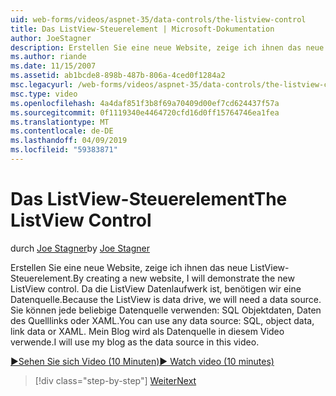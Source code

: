 ```yaml
---
uid: web-forms/videos/aspnet-35/data-controls/the-listview-control
title: Das ListView-Steuerelement | Microsoft-Dokumentation
author: JoeStagner
description: Erstellen Sie eine neue Website, zeige ich ihnen das neue ListView-Steuerelement. Da die ListView Datenlaufwerk ist, benötigen wir eine Datenquelle. Sie können keine Daten...
ms.author: riande
ms.date: 11/15/2007
ms.assetid: ab1bcde8-898b-487b-806a-4ced0f1284a2
msc.legacyurl: /web-forms/videos/aspnet-35/data-controls/the-listview-control
msc.type: video
ms.openlocfilehash: 4a4daf851f3b8f69a70409d00ef7cd624437f57a
ms.sourcegitcommit: 0f1119340e4464720cfd16d0ff15764746ea1fea
ms.translationtype: MT
ms.contentlocale: de-DE
ms.lasthandoff: 04/09/2019
ms.locfileid: "59383871"
---
```

# <a name="the-listview-control"></a><span data-ttu-id="0948b-105">Das ListView-Steuerelement</span><span class="sxs-lookup"><span data-stu-id="0948b-105">The ListView Control</span></span>

<span data-ttu-id="0948b-106">durch [Joe Stagner](https://github.com/JoeStagner)</span><span class="sxs-lookup"><span data-stu-id="0948b-106">by [Joe Stagner](https://github.com/JoeStagner)</span></span>

<span data-ttu-id="0948b-107">Erstellen Sie eine neue Website, zeige ich ihnen das neue ListView-Steuerelement.</span><span class="sxs-lookup"><span data-stu-id="0948b-107">By creating a new website, I will demonstrate the new ListView control.</span></span> <span data-ttu-id="0948b-108">Da die ListView Datenlaufwerk ist, benötigen wir eine Datenquelle.</span><span class="sxs-lookup"><span data-stu-id="0948b-108">Because the ListView is data drive, we will need a data source.</span></span> <span data-ttu-id="0948b-109">Sie können jede beliebige Datenquelle verwenden: SQL Objektdaten, Daten des Quelllinks oder XAML.</span><span class="sxs-lookup"><span data-stu-id="0948b-109">You can use any data source: SQL, object data, link data or XAML.</span></span> <span data-ttu-id="0948b-110">Mein Blog wird als Datenquelle in diesem Video verwende.</span><span class="sxs-lookup"><span data-stu-id="0948b-110">I will use my blog as the data source in this video.</span></span>

[<span data-ttu-id="0948b-111">&#9654;Sehen Sie sich Video (10 Minuten)</span><span class="sxs-lookup"><span data-stu-id="0948b-111">&#9654; Watch video (10 minutes)</span></span>](https://channel9.msdn.com/Blogs/ASP-NET-Site-Videos/the-listview-control)

> [!div class="step-by-step"]
> [<span data-ttu-id="0948b-112">Weiter</span><span class="sxs-lookup"><span data-stu-id="0948b-112">Next</span></span>](the-datapager-control.md)
